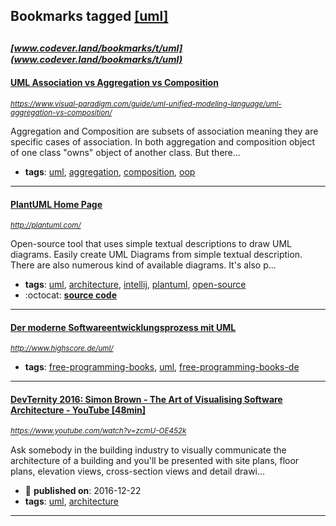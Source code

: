 ## Bookmarks tagged [[uml]](https://www.codever.land/search?q=[uml])

_<sup><sup>[www.codever.land/bookmarks/t/uml](www.codever.land/bookmarks/t/uml)</sup></sup>_
---
#### [UML Association vs Aggregation vs Composition](https://www.visual-paradigm.com/guide/uml-unified-modeling-language/uml-aggregation-vs-composition/)
_<sup>https://www.visual-paradigm.com/guide/uml-unified-modeling-language/uml-aggregation-vs-composition/</sup>_

Aggregation and Composition are subsets of association meaning they are specific cases of association. In both aggregation and composition object of one class "owns" object of another class. But there...
* **tags**: [uml](../tagged/uml.md), [aggregation](../tagged/aggregation.md), [composition](../tagged/composition.md), [oop](../tagged/oop.md)
---
#### [PlantUML Home Page](http://plantuml.com/)
_<sup>http://plantuml.com/</sup>_

Open-source tool that uses simple textual descriptions to draw UML diagrams.
Easily create UML Diagrams from simple textual description. There are also numerous kind of available diagrams. It's also p...
* **tags**: [uml](../tagged/uml.md), [architecture](../tagged/architecture.md), [intellij](../tagged/intellij.md), [plantuml](../tagged/plantuml.md), [open-source](../tagged/open-source.md)
* :octocat: **[source code](https://github.com/plantuml/plantuml)**
---
#### [Der moderne Softwareentwicklungsprozess mit UML](http://www.highscore.de/uml/)
_<sup>http://www.highscore.de/uml/</sup>_

* **tags**: [free-programming-books](../tagged/free-programming-books.md), [uml](../tagged/uml.md), [free-programming-books-de](../tagged/free-programming-books-de.md)
---
#### [DevTernity 2016: Simon Brown - The Art of Visualising Software Architecture - YouTube [48min]](https://www.youtube.com/watch?v=zcmU-OE452k)
_<sup>https://www.youtube.com/watch?v=zcmU-OE452k</sup>_

Ask somebody in the building industry to visually communicate the architecture of a building and you'll be presented with site plans, floor plans, elevation views, cross-section views and detail drawi...
* :calendar: **published on**: 2016-12-22
* **tags**: [uml](../tagged/uml.md), [architecture](../tagged/architecture.md)
---
